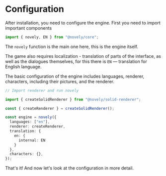 # Configuration

After installation, you need to configure the engine. First you need to import important components

```ts
import { novely, EN } from "@novely/core";
```

The `novely` function is the main one here, this is the engine itself.

The game also requires localization - translation of parts of the interface, as well as the dialogues themselves, for this there is `EN` — translation for English language.

The basic configuration of the engine includes languages, renderer, characters, including their pictures, and the renderer.

```ts
// Import renderer and run novely

import { createSolidRenderer } from "@novely/solid-renderer";

const { createRenderer } = createSolidRenderer();

const engine = novely({
  languages: ["en"],
  renderer: createRenderer,
  translation: {
    en: {
      internal: EN
    }
  },
  characters: {},
});
```

That's it! And now let's look at the configuration in more detail.
